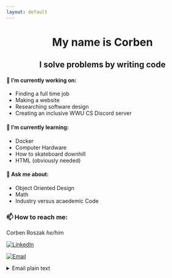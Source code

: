 ```yaml
---
layout: default
---
```


<h1 align="center"> My name is Corben </h1>
<h2 align="center"> I solve problems by writing code </h2>


#### 🔭 I’m currently working on:
- Finding a full time job
- Making a website 
- Researching software design
- Creating an inclusive WWU CS Discord server

#### 🌱 I’m currently learning:
- Docker 
- Computer Hardware
- How to skateboard downhill
- HTML (obviously needed)

#### 💬 Ask me about:
- Object Oriented Design
- Math
- Industry versus acaedemic Code

### 📫 How to reach me:
Corben Roszak <em>he/him</em>

[![LinkedIn][linkedin-shield]][linkedin-url]

[![Email][email-shield]][email-url]
<details>
	<summary>Email plain text</summary>

		Corben@Roszakc.me
</details>


[linkedin-shield]: https://img.shields.io/badge/-LinkedIn-blue?style=for-the-badge&logo=LinkedIn
[linkedin-url]: https://linkedin.com/in/corben-roszak
[email-shield]: https://img.shields.io/badge/-Email-red?style=for-the-badge&logo=Mail.Ru
[email-url]: mailto:corbenroszak@gmail.com



<!---

Don't mind these....

### Markdown

Markdown is a lightweight and easy-to-use syntax for styling your writing. It includes conventions for

```markdown
Syntax highlighted code block

# Header 1
## Header 2
### Header 3

- Bulleted
- List

1. Numbered
2. List

**Bold** and _Italic_ and `Code` text

[Link](url) and ![Image](src)
```

--->
